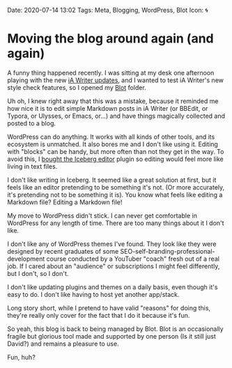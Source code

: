 Date: 2020-07-14 13:02
Tags: Meta, Blogging, WordPress, Blot
Icon: 🌀

# Moving the blog around again (and again)
A funny thing happened recently. I was sitting at my desk one afternoon playing with the new [iA Writer updates](https://ia.net/writer/blog/introducing-style-check), and I wanted to test iA Writer's new style check features, so I opened my [Blot](https://blot.im) folder. 

Uh oh, I knew right away that this was a mistake, because it reminded me how nice it is to edit simple Markdown posts in iA Writer (or BBEdit, or Typora, or Ulysses, or Emacs, or...) and have things magically collected and posted to a blog.

WordPress can do anything. It works with all kinds of other tools, and its ecosystem is unmatched. It also bores me and I don't like using it. Editing with "blocks" can be handy, but more often than not they get in the way. To avoid this, I [bought the Iceberg editor](/2020/iceberg-editor-for-wordpress) plugin so editing would feel more like living in text files.

I don't like writing in Iceberg. It seemed like a great solution at first, but it feels like an editor pretending to be something it's not. (Or more accurately, it's pretending not to be something it is). You know what feels like editing a Markdown file? Editing a Markdown file!

My move to WordPress didn't stick. I can never get comfortable in WordPress for any length of time. There are too many things about it I don't like.

I don't like any of WordPress themes I've found. They look like they were designed by recent graduates of some SEO-self-branding-professional-development course conducted by a YouTuber "coach" fresh out of a real job. If I cared about an "audience" or subscriptions I might feel differently, but I don't, so I don't.

I don't like updating plugins and themes on a daily basis, even though it's easy to do. I don't like having to host yet another app/stack.

Long story short, while I pretend to have valid "reasons" for doing this, they're really only cover for the fact that I do it because it's fun.

So yeah, this blog is back to being managed by Blot. Blot is an occasionally fragile but glorious tool made and supported by one person (Is it still just David?) and remains a pleasure to use.

Fun, huh?


